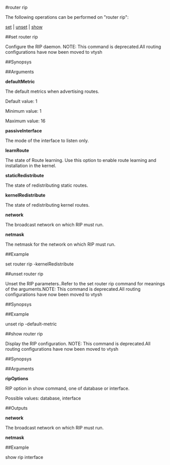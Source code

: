#router rip

The following operations can be performed on "router rip":


[set](#set-router-rip) | [unset](#unset-router-rip) | [show](#show-router-rip)

##set router rip

Configure the RIP daemon. NOTE: This command is deprecated.All routing configurations have now been moved to vtysh


##Synopsys




##Arguments

<b>defaultMetric</b>
The default metrics when advertising routes.
Default value: 1
Minimum value: 1
Maximum value: 16

<b>passiveInterface</b>
The mode of the interface to listen only.

<b>learnRoute</b>
The state of Route learning. Use this option to enable route learning and installation in the kernel.

<b>staticRedistribute</b>
The state of redistributing static routes.

<b>kernelRedistribute</b>
The state of redistributing kernel routes.

<b>network</b>
The broadcast network on which RIP must run.

<b>netmask</b>
The netmask for the network on which RIP must run.



##Example

set router rip -kernelRedistribute

##unset router rip

Unset the RIP parameters..Refer to the set router rip command for meanings of the arguments.NOTE: This command is deprecated.All routing configurations have now been moved to vtysh


##Synopsys




##Example

unset rip -default-metric

##show router rip

Display the RIP configuration. NOTE: This command is deprecated.All routing configurations have now been moved to vtysh


##Synopsys




##Arguments

<b>ripOptions</b>
RIP option in show command, one of database or interface.
Possible values: database, interface



##Outputs

<b>network</b>
The broadcast network on which RIP must run.

<b>netmask</b>



##Example

show rip interface

